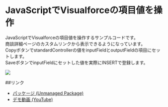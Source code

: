 JavaScriptでVisualforceの項目値を操作
====================================

JavaScriptでVisualforceの項目値を操作するサンプルコードです。  
商談詳細ページのカスタムリンクから表示できるようになっています。  
CopyボタンでstandardControllerの値をinputFieldとoutputFieldの項目にセットします。  
SaveボタンでinputFieldにセットした値を実際にINSERTで登録します。
  
<img src="http://f.st-hatena.com/images/fotolife/t/tyoshikawa1106/20140712/20140712005619.png" />  


##リンク  
- <a href="https://login.salesforce.com/packaging/installPackage.apexp?p0=04ti0000000LJ57">パッケージ (Unmanaged Package)</a>
- <a href="https://www.youtube.com/watch?v=uyDDqllHqjU&feature=youtu.be">デモ動画 (YouTube)</a>
